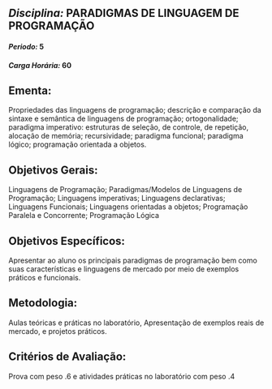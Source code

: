 ## *Disciplina:* PARADIGMAS DE LINGUAGEM DE PROGRAMAÇÃO
#### *Periodo:* 5
#### *Carga Horária:* 60
 
## Ementa:
Propriedades das linguagens de programação; descrição e comparação da sintaxe e semântica de linguagens de programação; ortogonalidade; paradigma imperativo: estruturas de seleção, de controle, de repetição, alocação de memória; recursividade; paradigma funcional; paradigma lógico; programação orientada a objetos.
 
## Objetivos Gerais:
Linguagens de Programação; Paradigmas/Modelos de Linguagens de Programação; Linguagens imperativas; Linguagens declarativas; Linguagens Funcionais; Linguagens orientadas a objetos; Programação Paralela e Concorrente; Programação Lógica
 
## Objetivos Específicos:
Apresentar ao aluno os principais paradigmas de programação bem como suas características e linguagens de mercado por meio de exemplos práticos e funcionais.
 
## Metodologia:
Aulas teóricas e práticas no laboratório, Apresentação de exemplos reais de mercado, e projetos práticos.
 
## Critérios de Avaliação:
Prova com peso .6 e atividades práticas no laboratório com peso .4